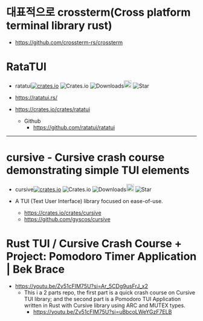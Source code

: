 # 대표적으로 crossterm(Cross platform terminal library rust)
- https://github.com/crossterm-rs/crossterm

# RataTUI

- ratatui[![crates.io](https://img.shields.io/crates/v/ratatui.svg)](https://crates.io/crates/ratatui)
![Crates.io](https://img.shields.io/crates/l/ratatui)
![Downloads](https://img.shields.io/crates/d/ratatui.svg)<a href="https://github.com/ratatui/ratatui
"><img alt="githubicon" width="20px" src="https://user-images.githubusercontent.com/67513038/218287708-001511d7-1cce-42d3-92d2-4a61193b38f0.png" /></a>
![Star](https://img.shields.io/github/stars/ratatui/ratatui.svg)

- https://ratatui.rs/
- https://crates.io/crates/ratatui
  - Github
    - https://github.com/ratatui/ratatui

<hr />

# cursive - Cursive crash course demonstrating simple TUI elements


- cursive[![crates.io](https://img.shields.io/crates/v/cursive.svg)](https://crates.io/crates/cursive)
![Crates.io](https://img.shields.io/crates/l/cursive)
![Downloads](https://img.shields.io/crates/d/cursive.svg)<a href="https://github.com/gyscos/cursive"><img alt="githubicon" width="20px" src="https://user-images.githubusercontent.com/67513038/218287708-001511d7-1cce-42d3-92d2-4a61193b38f0.png" /></a>
![Star](https://img.shields.io/github/stars/gyscos/cursive.svg)

- A TUI (Text User Interface) library focused on ease-of-use.
  - https://crates.io/crates/cursive
  - https://github.com/gyscos/cursive
  

# Rust TUI / Cursive Crash Course + Project: Pomodoro Timer Application | Bek Brace
- https://youtu.be/Zv51cFIM75U?si=Ar_5CDg9usFrJ_x2
  - This i a 2 parts repo, the first part is a quick crash course on Cursive TUI library; and the second part is a Pomodoro TUI Application written in Rust with Cursive library using ARC and MUTEX types.
    -  https://youtu.be/Zv51cFIM75U?si=uBbcoLWeYGzF7ELB
